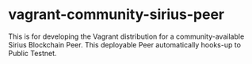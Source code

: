# vagrant-community-sirius-peer
This is for developing the Vagrant distribution for a community-available Sirius Blockchain Peer.  This deployable  Peer automatically hooks-up to Public Testnet.

